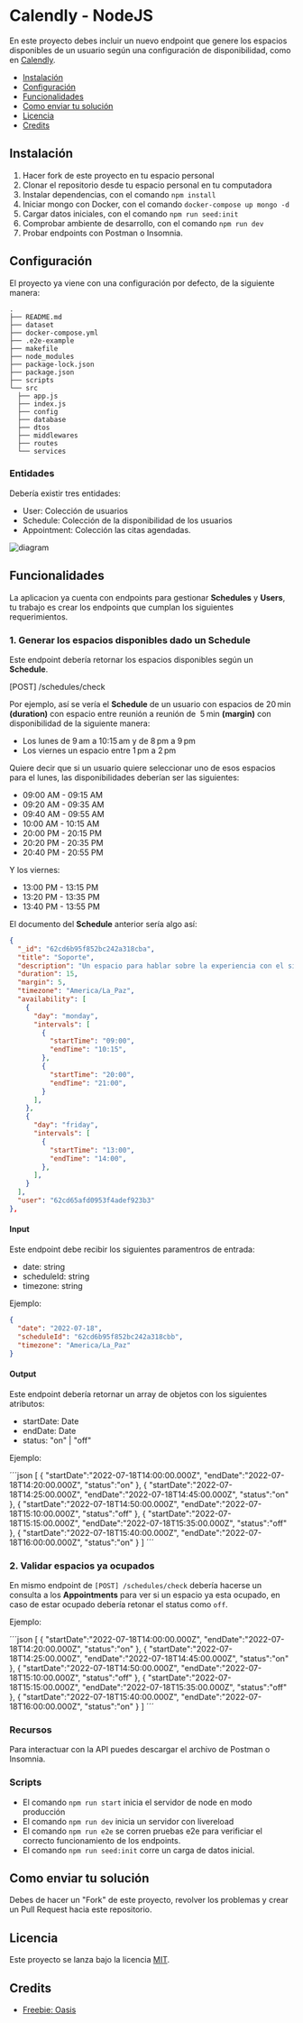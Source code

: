 # Calendly - NodeJS

En este proyecto debes incluir un nuevo endpoint que genere los espacios disponibles de un usuario según una configuración de disponibilidad, como en [Calendly](https://calendly.com/).

- [Instalación](#instalación)
- [Configuración](#configuración)
- [Funcionalidades](#funcionalidades)
- [Como enviar tu solución](#como-enviar-tu-solución)
- [Licencia](#licencia)
- [Credits](#credits)

## Instalación

1. Hacer fork de este proyecto en tu espacio personal
1. Clonar el repositorio desde tu espacio personal en tu computadora
1. Instalar dependencias, con el comando `npm install`
1. Iniciar mongo con Docker, con el comando `docker-compose up mongo -d`
1. Cargar datos iniciales, con el comando `npm run seed:init`
1. Comprobar ambiente de desarrollo, con el comando `npm run dev`
1. Probar endpoints con Postman o Insomnia.

## Configuración

El proyecto ya viene con una configuración por defecto, de la siguiente manera:

```
.
├── README.md
├── dataset
├── docker-compose.yml
├── .e2e-example
├── makefile
├── node_modules
├── package-lock.json
├── package.json
├── scripts
└── src
  ├── app.js
  ├── index.js
  ├── config
  ├── database
  ├── dtos
  ├── middlewares
  ├── routes
  └── services
```

### Entidades

Debería existir tres entidades:

- User: Colección de usuarios
- Schedule: Colección de la disponibilidad de los usuarios
- Appointment: Colección las citas agendadas.

![diagram](https://i.imgur.com/ah02Rah.png)

## Funcionalidades

La aplicacion ya cuenta con endpoints para gestionar **Schedules** y **Users**, tu trabajo es crear los endpoints que cumplan los siguientes requerimientos.

### 1. Generar los espacios disponibles dado un Schedule

Este endpoint debería retornar los espacios disponibles según un  **Schedule**.

[POST] /schedules/check

Por ejemplo, así se vería el **Schedule** de un usuario con espacios de 20 min **(duration)** con espacio entre reunión a reunión de  5 min **(margin)** con disponibilidad de la siguiente manera:

- Los lunes de 9 am a 10:15 am y de 8 pm a 9 pm
- Los viernes un espacio entre 1 pm a 2 pm

Quiere decir que si un usuario quiere seleccionar uno de esos espacios para el lunes, las disponibilidades deberían ser las siguientes:

- 09:00 AM - 09:15 AM
- 09:20 AM - 09:35 AM
- 09:40 AM - 09:55 AM
- 10:00 AM - 10:15 AM
- 20:00 PM - 20:15 PM
- 20:20 PM - 20:35 PM
- 20:40 PM - 20:55 PM

Y los viernes:

- 13:00 PM - 13:15 PM
- 13:20 PM - 13:35 PM
- 13:40 PM - 13:55 PM


El documento del **Schedule** anterior sería algo así:

```json
{
  "_id": "62cd6b95f852bc242a318cba",
  "title": "Soporte",
  "description": "Un espacio para hablar sobre la experiencia con el sistema.",
  "duration": 15,
  "margin": 5,
  "timezone": "America/La_Paz",
  "availability": [
    {
      "day": "monday",
      "intervals": [
        {
          "startTime": "09:00",
          "endTime": "10:15",
        },
        {
          "startTime": "20:00",
          "endTime": "21:00",
        }
      ],
    },
    {
      "day": "friday",
      "intervals": [
        {
          "startTime": "13:00",
          "endTime": "14:00",
        },
      ],
    }
  ],
  "user": "62cd65afd0953f4adef923b3"
},
```


#### Input

Este endpoint debe recibir los siguientes paramentros de entrada:

- date: string
- scheduleId: string
- timezone: string

Ejemplo:

```json
{
  "date": "2022-07-18",
  "scheduleId": "62cd6b95f852bc242a318cbb",
  "timezone": "America/La_Paz"
}
```

#### Output

Este endpoint debería retornar un array de objetos con los siguientes atributos:

- startDate: Date
- endDate: Date
- status: "on" | "off"

Ejemplo:

´´´json
[
  {
    "startDate":"2022-07-18T14:00:00.000Z",
    "endDate":"2022-07-18T14:20:00.000Z",
    "status":"on"
  },
  {
    "startDate":"2022-07-18T14:25:00.000Z",
    "endDate":"2022-07-18T14:45:00.000Z",
    "status":"on"
  },
  {
    "startDate":"2022-07-18T14:50:00.000Z",
    "endDate":"2022-07-18T15:10:00.000Z",
    "status":"off"
  },
  {
    "startDate":"2022-07-18T15:15:00.000Z",
    "endDate":"2022-07-18T15:35:00.000Z",
    "status":"off"
  },
  {
    "startDate":"2022-07-18T15:40:00.000Z",
    "endDate":"2022-07-18T16:00:00.000Z",
    "status":"on"
  }
]
´´´

### 2. Validar espacios ya ocupados

En mismo endpoint de `[POST] /schedules/check` debería hacerse un consulta a los **Appointments** para ver si un espacio ya esta ocupado, en caso de estar ocupado debería retonar el status como `off`.

Ejemplo:

´´´json
[
  {
    "startDate":"2022-07-18T14:00:00.000Z",
    "endDate":"2022-07-18T14:20:00.000Z",
    "status":"on"
  },
  {
    "startDate":"2022-07-18T14:25:00.000Z",
    "endDate":"2022-07-18T14:45:00.000Z",
    "status":"on"
  },
  {
    "startDate":"2022-07-18T14:50:00.000Z",
    "endDate":"2022-07-18T15:10:00.000Z",
    "status":"off"
  },
  {
    "startDate":"2022-07-18T15:15:00.000Z",
    "endDate":"2022-07-18T15:35:00.000Z",
    "status":"off"
  },
  {
    "startDate":"2022-07-18T15:40:00.000Z",
    "endDate":"2022-07-18T16:00:00.000Z",
    "status":"on"
  }
]
´´´

### Recursos

Para interactuar con la API puedes descargar el archivo de Postman o Insomnia.

### Scripts

- El comando `npm run start` inicia el servidor de node en modo producción
- El comando `npm run dev` inicia un servidor con livereload
- El comando `npm run e2e` se corren pruebas e2e para verificiar el correcto funcionamiento de los endpoints.
- El comando `npm run seed:init` corre un carga de datos inicial.

## Como enviar tu solución

Debes de hacer un "Fork" de este proyecto, revolver los problemas y crear un Pull Request hacia este repositorio.

## Licencia

Este proyecto se lanza bajo la licencia [MIT](https://opensource.org/licenses/MIT).

## Credits

- [Freebie: Oasis](https://tympanus.net/codrops/2018/04/20/freebie-oasis-jekyll-website-template/)

